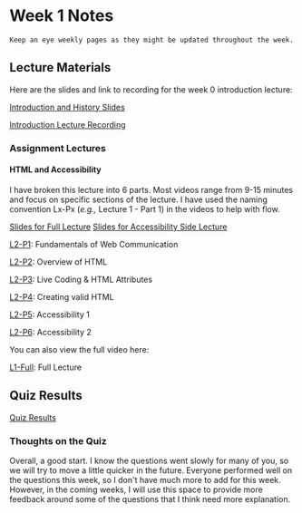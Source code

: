 Week 1 Notes
============================

```{note}
Keep an eye weekly pages as they might be updated throughout the week.
```

## Lecture Materials

Here are the slides and link to recording for the week 0 introduction lecture:

<a href="../resources/10_01_20-introduction_history.pdf" >Introduction and History Slides</a>

[Introduction Lecture Recording](https://uci.yuja.com/V/Video?v=1925597&node=7402830&a=1555212815&autoplay=1)
### Assignment Lectures

#### HTML and Accessibility

I have broken this lecture into 6 parts. Most videos range from 9-15 minutes and focus on specific sections of the lecture. I have used the naming convention Lx-Px (_e.g.,_ Lecture 1 - Part 1) in the videos to help with flow.

<a href="../resources/10_06_20-html_accessibility.pdf" >Slides for Full Lecture</a>
<a href="../resources/10_06_20-Assistive_Technology.pdf" >Slides for Accessibility Side Lecture</a>


[L2-P1](https://uci.yuja.com/V/Video?v=1959569&node=7548734&a=591490276&autoplay=1): Fundamentals of Web Communication

[L2-P2](https://uci.yuja.com/V/Video?v=1959438&node=7548362&a=855655536&autoplay=1): Overview of HTML 

[L2-P3](https://uci.yuja.com/V/Video?v=1959515&node=7548584&a=1639920530&autoplay=1): Live Coding & HTML Attributes

[L2-P4](https://uci.yuja.com/V/Video?v=1959526&node=7548606&a=783688735&autoplay=1): Creating valid HTML

[L2-P5](https://uci.yuja.com/V/Video?v=1959546&node=7548664&a=640139844&autoplay=1): Accessibility 1

[L2-P6](https://uci.yuja.com/V/Video?v=1959593&node=7548825&a=1454667012&autoplay=1): Accessibility 2 

You can also view the full video here:

[L1-Full](https://uci.yuja.com/V/Video?v=1959428&node=7548329&a=1752462787&autoplay=1): Full Lecture

## Quiz Results

<a href="../resources/QZ_Week_1_Quiz_Results.pdf" >Quiz Results</a>

### Thoughts on the Quiz

Overall, a good start. I know the questions went slowly for many of you, so we will try to move a little quicker in the future. Everyone performed well on the questions this week, so I don't have much more to add for this week. However, in the coming weeks, I will use this space to provide more feedback around some of the questions that I think need more explanation.
